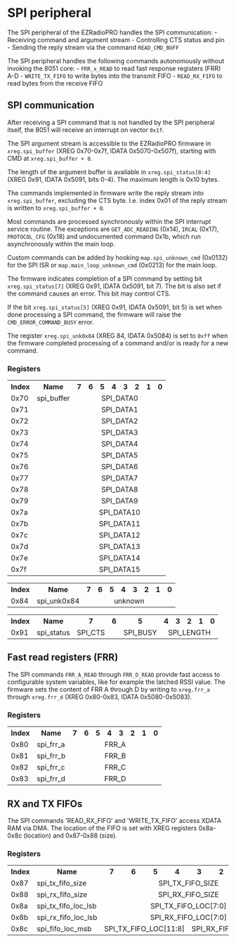 # SPI peripheral

The SPI peripheral of the EZRadioPRO handles the SPI communication:
	- Receiving command and argument stream
	- Controlling CTS status and pin
	- Sending the reply stream via the command `READ_CMD_BUFF`

The SPI peripheral handles the following commands autonomously without invoking the 8051 core:
	- `FRR_x_READ` to read fast response registers (FRR) A-D
	- `WRITE_TX_FIFO` to write bytes into the transmit FIFO
	- `READ_RX_FIFO` to read bytes from the receive FIFO

## SPI communication

After receiving a SPI command that is not handled by the SPI peripheral itself, the 8051 will receive an interrupt on vector `0x1f`.

The SPI argument stream is accessible to the EZRadioPRO firmware in `xreg.spi_buffer` (XREG 0x70-0x7f, IDATA 0x5070-0x507f), starting with CMD at `xreg.spi_buffer + 0`. 

The length of the argument buffer is available in `xreg.spi_status[0:4]` (XREG 0x91, IDATA 0x5091, bits 0-4). The maximum length is 0x10 bytes.

The commands implemented in firmware write the reply stream into `xreg.spi_buffer`, excluding the CTS byte. I.e. index 0x01 of the reply stream is written to `xreg.spi_buffer + 0`.

Most commands are processed synchronously within the SPI interrupt service routine. The exceptions are `GET_ADC_READING` (0x14), `IRCAL` (0x17), `PROTOCOL_CFG` (0x18) and undocumented command 0x1b, which run asynchronously within the main loop.

Custom commands can be added by hooking `map.spi_unknown_cmd` (0x0132) for the SPI ISR or `map.main_loop_unknown_cmd` (0x0213) for the main loop. 

The firmware indicates completion of a SPI command by setting bit `xreg.spi_status[7]` (XREG 0x91, IDATA 0x5091, bit 7). The bit is also set if the command causes an error. This bit may control CTS.

If the bit `xreg.spi_status[5]` (XREG 0x91, IDATA 0x5091, bit 5) is set when done processing a SPI command, the firmware will raise the `CMD_ERROR_COMMAND_BUSY` error.

The register `xreg.spi_unk0x84` (XREG 84, IDATA 0x5084) is set to `0xff` when the firmware completed processing of a command and/or is ready for a new command.

### Registers

<table>
<tr><th>Index</th><th>Name</th><th>7</th><th>6</th><th>5</th><th>4</th><th>3</th><th>2</th><th>1</th><th>0</th></tr>
<tr><td>0x70</td><td>spi_buffer</td><td align="center" colspan="8">SPI_DATA0</td></tr>
<tr><td>0x71</td><td></td><td align="center" colspan="8">SPI_DATA1</td></tr>
<tr><td>0x72</td><td></td><td align="center" colspan="8">SPI_DATA2</td></tr>
<tr><td>0x73</td><td></td><td align="center" colspan="8">SPI_DATA3</td></tr>
<tr><td>0x74</td><td></td><td align="center" colspan="8">SPI_DATA4</td></tr>
<tr><td>0x75</td><td></td><td align="center" colspan="8">SPI_DATA5</td></tr>
<tr><td>0x76</td><td></td><td align="center" colspan="8">SPI_DATA6</td></tr>
<tr><td>0x77</td><td></td><td align="center" colspan="8">SPI_DATA7</td></tr>
<tr><td>0x78</td><td></td><td align="center" colspan="8">SPI_DATA8</td></tr>
<tr><td>0x79</td><td></td><td align="center" colspan="8">SPI_DATA9</td></tr>
<tr><td>0x7a</td><td></td><td align="center" colspan="8">SPI_DATA10</td></tr>
<tr><td>0x7b</td><td></td><td align="center" colspan="8">SPI_DATA11</td></tr>
<tr><td>0x7c</td><td></td><td align="center" colspan="8">SPI_DATA12</td></tr>
<tr><td>0x7d</td><td></td><td align="center" colspan="8">SPI_DATA13</td></tr>
<tr><td>0x7e</td><td></td><td align="center" colspan="8">SPI_DATA14</td></tr>
<tr><td>0x7f</td><td></td><td align="center" colspan="8">SPI_DATA15</td></tr>
</table>

<table>
<tr><th>Index</th><th>Name</th><th>7</th><th>6</th><th>5</th><th>4</th><th>3</th><th>2</th><th>1</th><th>0</th></tr>
<tr><td>0x84</td><td>spi_unk0x84</td><td align="center" colspan="8">unknown</td></tr>
</table>

<table>
<tr><th>Index</th><th>Name</th><th>7</th><th>6</th><th>5</th><th>4</th><th>3</th><th>2</th><th>1</th><th>0</th></tr>
<tr><td>0x91</td><td>spi_status</td><td>SPI_CTS</td><td></td><td>SPI_BUSY</td><td align="center" colspan="5">SPI_LENGTH</td></tr>
</table>

## Fast read registers (FRR)

The SPI commands `FRR_A_READ` through `FRR_D_READ` provide fast access to configurable system variables, like for example the latched RSSI value. The firmware sets the content of FRR A through D by writing to `xreg.frr_a` through `xreg.frr_d` (XREG 0x80-0x83, IDATA 0x5080-0x5083).

### Registers

<table>
<tr><th>Index</th><th>Name</th><th>7</th><th>6</th><th>5</th><th>4</th><th>3</th><th>2</th><th>1</th><th>0</th></tr>
<tr><td>0x80</td><td>spi_frr_a</td><td align="center" colspan="8">FRR_A</td></tr>
<tr><td>0x81</td><td>spi_frr_b</td><td align="center" colspan="8">FRR_B</td></tr>
<tr><td>0x82</td><td>spi_frr_c</td><td align="center" colspan="8">FRR_C</td></tr>
<tr><td>0x83</td><td>spi_frr_d</td><td align="center" colspan="8">FRR_D</td></tr>
</table>

## RX and TX FIFOs

The SPI commands 'READ_RX_FIFO' and 'WRITE_TX_FIFO' access XDATA RAM via DMA. The location of the FIFO is set with XREG registers 0x8a-0x8c (location) and 0x87-0x88 (size).

### Registers

<table>
<tr><th>Index</th><th>Name</th><th>7</th><th>6</th><th>5</th><th>4</th><th>3</th><th>2</th><th>1</th><th>0</th></tr>
<tr><td>0x87</td><td>spi_tx_fifo_size</td><td align="center" colspan="8">SPI_TX_FIFO_SIZE</td></tr>
<tr><td>0x88</td><td>spi_rx_fifo_size</td><td align="center" colspan="8">SPI_RX_FIFO_SIZE</td></tr>
<tr><td>0x8a</td><td>spi_tx_fifo_loc_lsb</td><td align="center" colspan="8">SPI_TX_FIFO_LOC[7:0]</td></tr>
<tr><td>0x8b</td><td>spi_rx_fifo_loc_lsb</td><td align="center" colspan="8">SPI_RX_FIFO_LOC[7:0]</td></tr>
<tr><td>0x8c</td><td>spi_fifo_loc_msb</td><td align="center" colspan="4">SPI_TX_FIFO_LOC[11:8]</td><td align="center" colspan="4">SPI_RX_FIFO_LOC[11:8]</td></tr>
</table>
